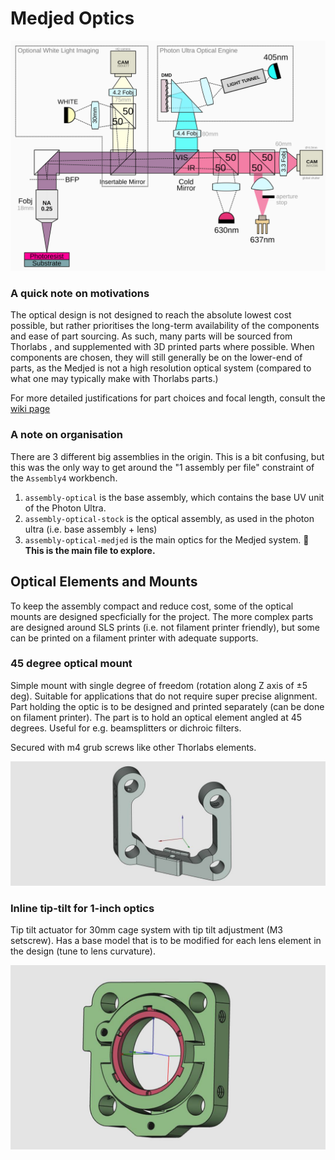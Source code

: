 # Medjed Optics

![](../media/optical_diagram.svg)

### A quick note on motivations

The optical design is not designed to reach the absolute lowest cost possible, but rather prioritises the long-term availability of the components and ease of part sourcing. As such, many parts will be sourced from Thorlabs , and supplemented with 3D printed parts where possible. When components are chosen, they will still generally be on the lower-end of parts, as the Medjed is not a high resolution optical system (compared to what one may typically make with Thorlabs parts.)

For more detailed justifications for part choices and focal length, consult the [wiki page](../../Medjed.wiki/optics.md)

### A note on organisation

There are 3 different big assemblies in the origin. This is a bit confusing, but this was the only way to get around the "1 assembly per file" constraint of the `Assembly4` workbench. 

1. `assembly-optical` is the base assembly, which contains the base UV unit of the Photon Ultra.
2. `assembly-optical-stock` is the optical assembly, as used in the photon ultra (i.e. base assembly + lens)
3. `assembly-optical-medjed` is the main optics for the Medjed system.  **🔎 This is the main file to explore.**

## Optical Elements and Mounts

To keep the assembly compact and reduce cost, some of the optical mounts are designed specficially for the project. The more complex parts are designed around SLS prints (i.e. not filament printer friendly), but some can be printed on a filament printer with adequate supports.

### 45 degree optical mount

Simple mount with single degree of freedom (rotation along Z axis of ±5 deg). Suitable for applications that do not require super precise alignment. Part holding the optic is to be designed and printed separately (can be done on filament printer). The part is to hold an optical element angled at 45 degrees. Useful for e.g. beamsplitters or dichroic filters.

Secured with m4 grub screws like other Thorlabs elements.

![45 degree cagebracket overview image](previews/45deg_cagebracket.jpg)

### Inline tip-tilt for 1-inch optics

Tip tilt actuator for 30mm cage system with tip tilt adjustment (M3 setscrew). Has a base model that is to be modified for each lens element in the design (tune to lens curvature).

![](previews/cage_inline_tip-tilt.jpg)

